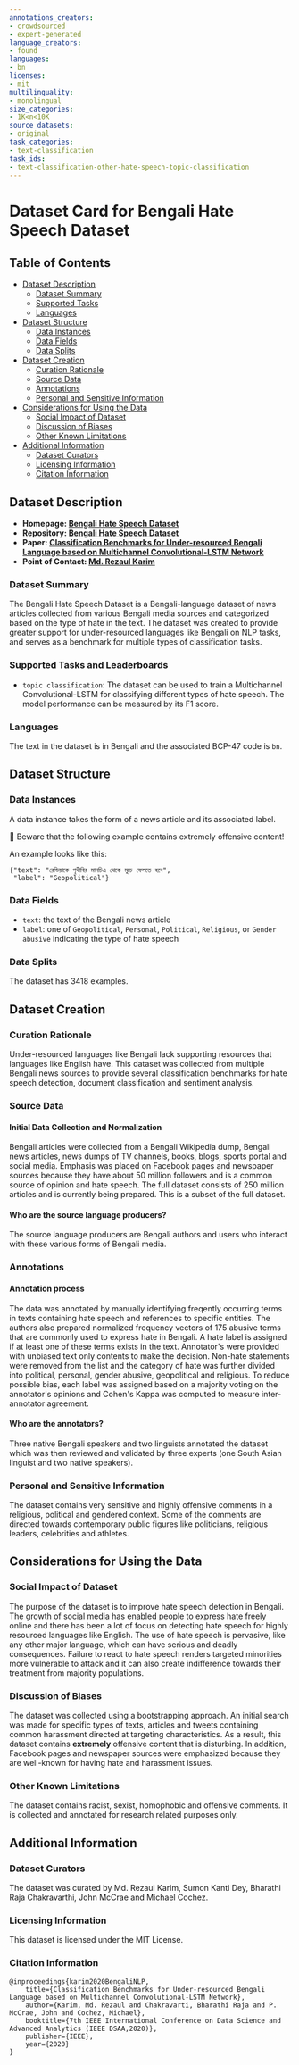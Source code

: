 ```yaml
---
annotations_creators:
- crowdsourced
- expert-generated
language_creators:
- found
languages:
- bn
licenses:
- mit
multilinguality:
- monolingual
size_categories:
- 1K<n<10K
source_datasets:
- original
task_categories:
- text-classification
task_ids:
- text-classification-other-hate-speech-topic-classification
---
```


# Dataset Card for Bengali Hate Speech Dataset

## Table of Contents
- [Dataset Description](#dataset-description)
  - [Dataset Summary](#dataset-summary)
  - [Supported Tasks](#supported-tasks-and-leaderboards)
  - [Languages](#languages)
- [Dataset Structure](#dataset-structure)
  - [Data Instances](#data-instances)
  - [Data Fields](#data-fields)
  - [Data Splits](#data-splits)
- [Dataset Creation](#dataset-creation)
  - [Curation Rationale](#curation-rationale)
  - [Source Data](#source-data)
  - [Annotations](#annotations)
  - [Personal and Sensitive Information](#personal-and-sensitive-information)
- [Considerations for Using the Data](#considerations-for-using-the-data)
  - [Social Impact of Dataset](#social-impact-of-dataset)
  - [Discussion of Biases](#discussion-of-biases)
  - [Other Known Limitations](#other-known-limitations)
- [Additional Information](#additional-information)
  - [Dataset Curators](#dataset-curators)
  - [Licensing Information](#licensing-information)
  - [Citation Information](#citation-information)

## Dataset Description

- **Homepage: [Bengali Hate Speech Dataset](https://github.com/rezacsedu/Bengali-Hate-Speech-Dataset)**
- **Repository: [Bengali Hate Speech Dataset](https://github.com/rezacsedu/Bengali-Hate-Speech-Dataset)**
- **Paper: [Classification Benchmarks for Under-resourced Bengali Language based on Multichannel Convolutional-LSTM Network](https://arxiv.org/abs/2004.07807)**
- **Point of Contact: [Md. Rezaul Karim](rezaul.karim.fit@gmail.com)**

### Dataset Summary

The Bengali Hate Speech Dataset is a Bengali-language dataset of news articles collected from various Bengali media sources and categorized based on the type of hate in the text. The dataset was created to provide greater support for under-resourced languages like Bengali on NLP tasks, and serves as a benchmark for multiple types of classification tasks. 

### Supported Tasks and Leaderboards

* `topic classification`: The dataset can be used to train a Multichannel Convolutional-LSTM for classifying different types of hate speech. The model performance can be measured by its F1 score.

### Languages

The text in the dataset is in Bengali and the associated BCP-47 code is `bn`.

## Dataset Structure

### Data Instances

A data instance takes the form of a news article and its associated label. 

🚨 Beware that the following example contains extremely offensive content! 

An example looks like this:

```
{"text": "রেন্ডিয়াকে পৃথীবির মানচিএ থেকে মুচে ফেলতে হবে",
 "label": "Geopolitical"}
```

### Data Fields

* `text`: the text of the Bengali news article
* `label`: one of `Geopolitical`, `Personal`, `Political`, `Religious`, or `Gender abusive` indicating the type of hate speech

### Data Splits

The dataset has 3418 examples. 

## Dataset Creation

### Curation Rationale

Under-resourced languages like Bengali lack supporting resources that languages like English have. This dataset was collected from multiple Bengali news sources to provide several classification benchmarks for hate speech detection, document classification and sentiment analysis. 

### Source Data

#### Initial Data Collection and Normalization

Bengali articles were collected from a Bengali Wikipedia dump, Bengali news articles, news dumps of TV channels, books, blogs, sports portal and social media. Emphasis was placed on Facebook pages and newspaper sources because they have about 50 million followers and is a common source of opinion and hate speech. The full dataset consists of 250 million articles and is currently being prepared. This is a subset of the full dataset.

#### Who are the source language producers?

The source language producers are Bengali authors and users who interact with these various forms of Bengali media.

### Annotations

#### Annotation process

The data was annotated by manually identifying freqently occurring terms in texts containing hate speech and references to specific entities. The authors also prepared normalized frequency vectors of 175 abusive terms that are commonly used to express hate in Bengali. A hate label is assigned if at least one of these terms exists in the text. Annotator's were provided with unbiased text only contents to make the decision. Non-hate statements were removed from the list and the category of hate was further divided into political, personal, gender abusive, geopolitical and religious. To reduce possible bias, each label was assigned based on a majority voting on the annotator's opinions and Cohen's Kappa was computed to measure inter-annotator agreement.

#### Who are the annotators?

Three native Bengali speakers and two linguists annotated the dataset which was then reviewed and validated by three experts (one South Asian linguist and two native speakers). 

### Personal and Sensitive Information

The dataset contains very sensitive and highly offensive comments in a religious, political and gendered context. Some of the comments are directed towards contemporary public figures like politicians, religious leaders, celebrities and athletes.

## Considerations for Using the Data

### Social Impact of Dataset

The purpose of the dataset is to improve hate speech detection in Bengali. The growth of social media has enabled people to express hate freely online and there has been a lot of focus on detecting hate speech for highly resourced languages like English. The use of hate speech is pervasive, like any other major language, which can have serious and deadly consequences. Failure to react to hate speech renders targeted minorities more vulnerable to attack and it can also create indifference towards their treatment from majority populations. 

### Discussion of Biases

The dataset was collected using a bootstrapping approach. An initial search was made for specific types of texts, articles and tweets containing common harassment directed at targeting characteristics. As a result, this dataset contains **extremely** offensive content that is disturbing. In addition, Facebook pages and newspaper sources were emphasized because they are well-known for having hate and harassment issues.

### Other Known Limitations

The dataset contains racist, sexist, homophobic and offensive comments. It is collected and annotated for research related purposes only.

## Additional Information

### Dataset Curators

The dataset was curated by Md. Rezaul Karim, Sumon Kanti Dey, Bharathi Raja Chakravarthi, John McCrae and Michael Cochez.

### Licensing Information

This dataset is licensed under the MIT License.

### Citation Information

```
@inproceedings{karim2020BengaliNLP,
    title={Classification Benchmarks for Under-resourced Bengali Language based on Multichannel Convolutional-LSTM Network},
    author={Karim, Md. Rezaul and Chakravarti, Bharathi Raja and P. McCrae, John and Cochez, Michael},
    booktitle={7th IEEE International Conference on Data Science and Advanced Analytics (IEEE DSAA,2020)},
    publisher={IEEE},
    year={2020}
}
```
